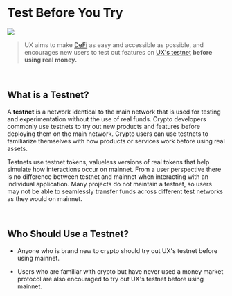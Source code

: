 # Test Before You Try

![](/bg/test-before-try.png)

> UX aims to make [DeFi](/learn-the-basics/defi-basics/what-is-defi) as easy and accessible as possible, and encourages new users to test out features on [UX's testnet](https://testnet.umee.cc/) **before using real money.**

<br>

## What is a Testnet?

A **testnet** is a network identical to the main network that is used for testing and experimentation without the use of real funds. Crypto developers commonly use testnets to try out new products and features before deploying them on the main network. Crypto users can use testnets to familiarize themselves with how products or services work before using real assets.

Testnets use testnet tokens, valueless versions of real tokens that help simulate how interactions occur on mainnet. From a user perspective there is no difference between testnet and mainnet when interacting with an individual application. Many projects do not maintain a testnet, so users may not be able to seamlessly transfer funds across different test networks as they would on mainnet.

<br>

## Who Should Use a Testnet?

- Anyone who is brand new to crypto should try out UX's testnet before using mainnet.

- Users who are familiar with crypto but have never used a money market protocol are also encouraged to try out UX's testnet before using mainnet.
